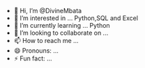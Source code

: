 - 👋 Hi, I’m @DivineMbata
- 👀 I’m interested in ... Python,SQL and Excel
- 🌱 I’m currently learning ... Python
- 💞️ I’m looking to collaborate on ...
- 📫 How to reach me ...
- 😄 Pronouns: ...
- ⚡ Fun fact: ...

<!---
DivineMbata/DivineMbata is a ✨ special ✨ repository because its `README.md` (this file) appears on your GitHub profile.
You can click the Preview link to take a look at your changes.
--->
